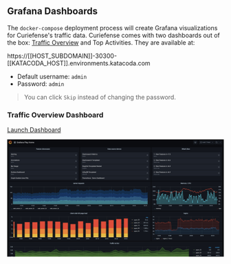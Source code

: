 ## Grafana Dashboards

The `docker-compose` deployment process will create Grafana visualizations for Curiefense's traffic data.
Curiefense comes with two dashboards out of the box: [Traffic Overview](https://[[HOST_SUBDOMAIN]]-30300-[[KATACODA_HOST]].environments.katacoda.com/d/RF_rRJIGk/traffic-overview?orgId=1) and Top Activities. They are available at:

https://[[HOST_SUBDOMAIN]]-30300-[[KATACODA_HOST]].environments.katacoda.com

* Default username: `admin`
* Password: `admin`

> You can click `Skip` instead of changing the password.

### Traffic Overview Dashboard

[Launch Dashboard](https://[[HOST_SUBDOMAIN]]-30300-[[KATACODA_HOST]].environments.katacoda.com/d/RF_rRJIGk/traffic-overview?orgId=1)

![Grafana Screenshot](./assets/grafana-real_time_screenshot.jpg)
